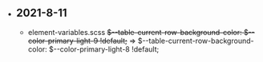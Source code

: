 - ## 2021-8-11
   - element-variables.scss
   ~~$--table-current-row-background-color: $--color-primary-light-9 !default;~~
   =>
   $--table-current-row-background-color: $--color-primary-light-8 !default;